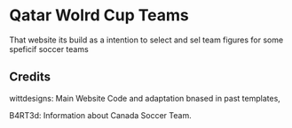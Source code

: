 # Qatar Wolrd Cup Teams

That website its build as a intention to select and sel team figures for some speficif soccer teams

## Credits

wittdesigns: Main Website Code and adaptation bnased in past templates,

B4RT3d: Information about Canada Soccer Team.

